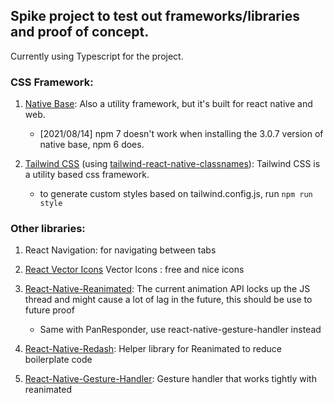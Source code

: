 ## Spike project to test out frameworks/libraries and proof of concept.

Currently using Typescript for the project.

### CSS Framework: 
1. [Native Base](https://nativebase.io/): Also a utility framework, but it's built for react native and web. 
    - [2021/08/14] npm 7 doesn't work when installing the 3.0.7 version of native base, npm 6 does.

2. [Tailwind CSS](https://tailwindcss.com/docs) (using [tailwind-react-native-classnames](https://github.com/jaredh159/tailwind-react-native-classnames)): Tailwind CSS is a utility based css framework. 
    - to generate custom styles based on tailwind.config.js, run `npm run style`

### Other libraries:
1. React Navigation: for navigating between tabs

2. [React Vector Icons](https://oblador.github.io/react-native-vector-icons/) Vector Icons : free and nice icons

3. [React-Native-Reanimated](https://docs.swmansion.com/react-native-reanimated/docs/): The current animation API locks up the JS thread and might cause a lot of lag in the future, this should be use to future proof
    - Same with PanResponder, use react-native-gesture-handler instead

4. [React-Native-Redash](https://wcandillon.gitbook.io/redash/animations): Helper library for Reanimated to reduce boilerplate code

5. [React-Native-Gesture-Handler](https://docs.swmansion.com/react-native-gesture-handler/docs/): Gesture handler that works tightly with reanimated
